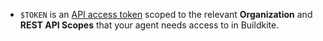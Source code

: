 - `$TOKEN` is an [API access token](https://buildkite.com/user/api-access-tokens) scoped to the relevant **Organization** and **REST API Scopes** that your agent needs access to in Buildkite.
